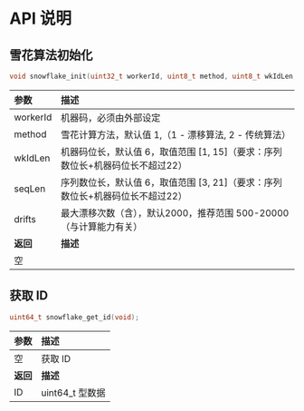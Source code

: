 # API 说明

## 雪花算法初始化

```c
void snowflake_init(uint32_t workerId, uint8_t method, uint8_t wkIdLen, uint8_t seqLen, uint32_t drifts);
```

| 参数     | 描述                      |
|:-------- |:------------------------- |
| workerId | 机器码，必须由外部设定    |
| method   | 雪花计算方法，默认值 1,（1 - 漂移算法, 2 - 传统算法） |
| wkIdLen  | 机器码位长，默认值 6，取值范围 [1, 15]（要求：序列数位长+机器码位长不超过22） |
| seqLen   | 序列数位长，默认值 6，取值范围 [3, 21]（要求：序列数位长+机器码位长不超过22） |
| drifts   | 最大漂移次数（含），默认2000，推荐范围 500-20000（与计算能力有关）|
| **返回** | **描述** |
| 空       |          |

## 获取 ID 

```c
uint64_t snowflake_get_id(void);
```

| 参数      | 描述           |
|:----------|:---------------|
| 空        | 获取 ID |
| **返回**  | **描述**       |
| ID        | uint64_t 型数据 |
